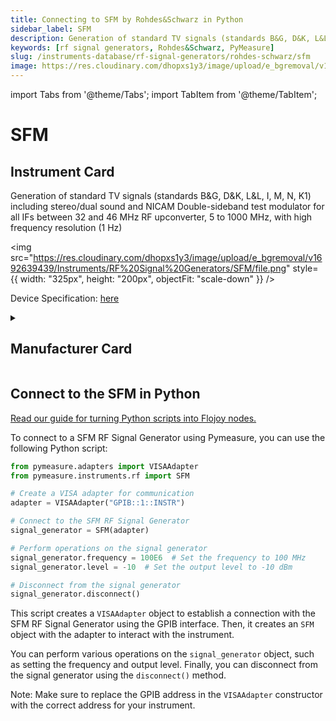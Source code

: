 ```yaml
---
title: Connecting to SFM by Rohdes&Schwarz in Python
sidebar_label: SFM
description: Generation of standard TV signals (standards B&G, D&K, L&L, I, M, N, K1) including stereo/dual sound and NICAMDouble-sideband test modulator for all IFs between 32 and 46 MHzRF upconverter, 5 to 1000 MHz, with high frequency resolution (1 Hz)
keywords: [rf signal generators, Rohdes&Schwarz, PyMeasure]
slug: /instruments-database/rf-signal-generators/rohdes-schwarz/sfm
image: https://res.cloudinary.com/dhopxs1y3/image/upload/e_bgremoval/v1692639439/Instruments/RF%20Signal%20Generators/SFM/file.png
---
```


import Tabs from '@theme/Tabs';
import TabItem from '@theme/TabItem';

# SFM

## Instrument Card

<div className="flex">

<div>

Generation of standard TV signals (standards B&G, D&K, L&L, I, M, N, K1) including stereo/dual sound and NICAM
Double-sideband test modulator for all IFs between 32 and 46 MHz
RF upconverter, 5 to 1000 MHz, with high frequency resolution (1 Hz)

</div>

<img src="https://res.cloudinary.com/dhopxs1y3/image/upload/e_bgremoval/v1692639439/Instruments/RF%20Signal%20Generators/SFM/file.png" style={{ width: "325px", height: "200px", objectFit: "scale-down" }} />

</div>

<div className="flex text-center">

<p>Device Specification: <a target="\_blank" href="https://www.testequipmenthq.com/datasheets/Rohde-Schwarz-SFM-Datasheet.pdf">here</a></p>

</div>

<details style={{ marginTop: "15px"}}>
<summary><h2>Manufacturer Card</h2></summary>

<img src="https://res.cloudinary.com/dhopxs1y3/image/upload/v1692806194/Instruments/Vendor%20Logos/RohdeSchwarz.png" style={{ width: "100%", height: "170px",objectFit: "scale-down" }} />

Rohde & Schwarz GmbH & Co KG is an international electronics group specializing in the fields of electronic test equipment, broadcast & media, cybersecurity, radiomonitoring and radiolocation, and radiocommunication.

<ul>
  <li>Headquarters: Munich, Germany</li>
  <li>Yearly Revenue (millions, USD): 2500.0</li>
  <li>Vendor Website: <a href="https://www.rohde-schwarz.com/ca/home_48230.html">here</a></li>
</ul>
</details>

## Connect to the SFM in Python

[Read our guide for turning Python scripts into Flojoy nodes.](https://docs.flojoy.ai/custom-nodes/creating-custom-node/)
<Tabs>
<TabItem value="PyMeasure" label="PyMeasure">

To connect to a SFM RF Signal Generator using Pymeasure, you can use the following Python script:

```python
from pymeasure.adapters import VISAAdapter
from pymeasure.instruments.rf import SFM

# Create a VISA adapter for communication
adapter = VISAAdapter("GPIB::1::INSTR")

# Connect to the SFM RF Signal Generator
signal_generator = SFM(adapter)

# Perform operations on the signal generator
signal_generator.frequency = 100E6  # Set the frequency to 100 MHz
signal_generator.level = -10  # Set the output level to -10 dBm

# Disconnect from the signal generator
signal_generator.disconnect()
```

This script creates a `VISAAdapter` object to establish a connection with the SFM RF Signal Generator using the GPIB interface. Then, it creates an `SFM` object with the adapter to interact with the instrument.

You can perform various operations on the `signal_generator` object, such as setting the frequency and output level. Finally, you can disconnect from the signal generator using the `disconnect()` method.

Note: Make sure to replace the GPIB address in the `VISAAdapter` constructor with the correct address for your instrument.

</TabItem>
</Tabs>